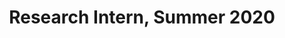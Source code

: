 ---
layout: member
first_name: Ankit		
last_name: Roy
key: Ankit
level: intern_alumna
title: Research Intern, Summer 2020
start_year: 2020
end_year: 2020
image: /assets/img/team/Ankit.jpg
<!-- now: BS in Computer Science at ??? -->
---